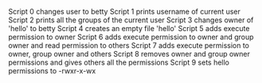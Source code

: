 Script 0 changes user to betty
Script 1 prints username of current user
Script 2 prints all the groups of the current user
Script 3 changes owner of 'hello' to betty
Script 4 creates an empty file 'hello'
Script 5 adds execute permission to owner
Script 6 adds execute permission to owner and group owner and read permission to others
Script 7 adds execute permission to owner, group owner and others
Script 8 removes owner and group owner permissions and gives others all the permissions
Script 9 sets hello permissions to -rwxr-x-wx

